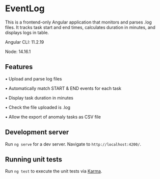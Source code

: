 # EventLog
This is a frontend-only Angular application that monitors and parses .log files. It tracks task start and end times, calculates duration in minutes, and displays logs in table.

Angular CLI: 11.2.19

Node: 14.16.1


## Features

• Upload and parse log files

• Automatically match START & END events for each task

• Display task duration in minutes

• Check the file uploaded is .log

• Allow the export of anomaly tasks as CSV file

## Development server

Run `ng serve` for a dev server. Navigate to `http://localhost:4200/`.

## Running unit tests

Run `ng test` to execute the unit tests via [Karma](https://karma-runner.github.io).

